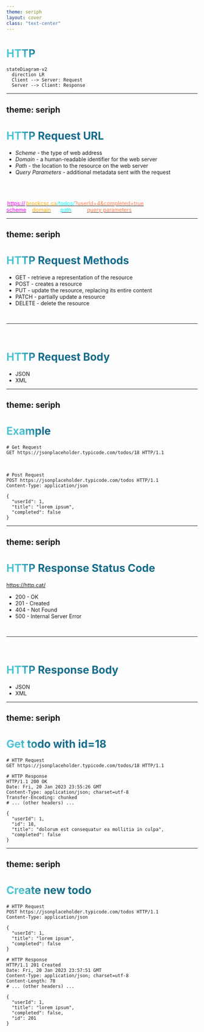 ```yaml
---
theme: seriph
layout: cover
class: "text-center"
---
```


# HTTP

```mermaid {scale: 2}
stateDiagram-v2
  direction LR
  Client --> Server: Request
  Server --> Client: Response
```

<style>
h1 {
  background-color: #2B90B6;
  background-image: linear-gradient(45deg, #4EC5D4 10%, #146b8c 20%);
  background-size: 100%;
  -webkit-background-clip: text;
  -moz-background-clip: text;
  -webkit-text-fill-color: transparent;
  -moz-text-fill-color: transparent;
}
</style>

<!--
The client sends a request to the server.

The server processes the request, then sends a response back to the client.

Both the client and the server are applications connected to the web.
-->

---
theme: seriph
---

# HTTP Request URL

- _Scheme_ - the type of web address
- _Domain_ - a human-readable identifier for the web server
- _Path_ - the location to the resource on the web server
- _Query Parameters_ - additional metadata sent with the request

<br />
<br />
<br />

<a href="https://jsonplaceholder.typicode.com/todos/?userId=4&completed=true" target="_blank">
  <div style="display: flex">
    <div style="display: inline-block">
      <p class="scheme">https://</p>
      <p class="scheme">scheme</p>
    </div>
    <div style="display: inline-block">
      <p class="domain">brockcsc.ca</p>
      <p class="domain">domain</p>
    </div>
    <div style="display: inline-block">
      <p class="path">/todos/</p>
      <p class="path">path</p>
    </div>
    <div style="display: inline-block">
      <p class="query-params">?userId=4&completed=true</p>
      <p class="query-params">query parameters</p>
    </div>
  </div>
</a>

<style>
h1 {
  background-color: #2B90B6;
  background-image: linear-gradient(45deg, #4EC5D4 10%, #146b8c 20%);
  background-size: 100%;
  -webkit-background-clip: text;
  -moz-background-clip: text;
  -webkit-text-fill-color: transparent;
  -moz-text-fill-color: transparent;
}
.scheme {
  color: magenta;
  text-align: center;
  margin: 0;
}
.domain {
  color: orange;
  text-align: center;
  margin: 0;
}
.path {
  color: cyan;
  text-align: center;
  margin: 0;
}
.query-params {
  color: coral;
  text-align: center;
  margin: 0;
}
</style>

<!--
The URL is a reference to a specific resource on the server.

The resource can be any entity relevant to the domain of the application:
- a book
- a car
- a course
- a student
-->

---
theme: seriph
---

# HTTP Request Methods
- GET - retrieve a representation of the resource
- POST - creates a resource
- PUT - update the resource, replacing its entire content
- PATCH - partially update a resource
- DELETE - delete the resource

<br />
<hr />
<br />

# HTTP Request Body
- JSON
- XML

<style>
h1 {
  background-color: #2B90B6;
  background-image: linear-gradient(45deg, #4EC5D4 10%, #146b8c 20%);
  background-size: 100%;
  -webkit-background-clip: text;
  -moz-background-clip: text;
  -webkit-text-fill-color: transparent;
  -moz-text-fill-color: transparent;
}
</style>

<!--
HTTP Methods
- operations that can be performed on a specific resource
-->

---
theme: seriph
---

# Example

```http
# Get Request
GET https://jsonplaceholder.typicode.com/todos/18 HTTP/1.1
```

<br/>

```http
# Post Request
POST https://jsonplaceholder.typicode.com/todos HTTP/1.1
Content-Type: application/json

{
  "userId": 1,
  "title": "lorem ipsum",
  "completed": false
}
```

<style>
h1 {
  background-color: #2B90B6;
  background-image: linear-gradient(45deg, #4EC5D4 10%, #146b8c 20%);
  background-size: 100%;
  -webkit-background-clip: text;
  -moz-background-clip: text;
  -webkit-text-fill-color: transparent;
  -moz-text-fill-color: transparent;
}
</style>

<!--
Get Request
- retrieve a representation of the todo resource with id=18

Post Request
- create a new todo resource in the todos collection
-->

---
theme: seriph
---

# HTTP Response Status Code
https://http.cat/

- 200 - OK
- 201 - Created
- 404 - Not Found
- 500 - Internal Server Error


<br />
<hr />
<br />

# HTTP Response Body
- JSON
- XML

<style>
h1 {
  background-color: #2B90B6;
  background-image: linear-gradient(45deg, #4EC5D4 10%, #146b8c 20%);
  background-size: 100%;
  -webkit-background-clip: text;
  -moz-background-clip: text;
  -webkit-text-fill-color: transparent;
  -moz-text-fill-color: transparent;
}
</style>

<!--
HTTP Response Status Code
- feedback from the server about the request

HTTP Response Body
- data sent back from the server
- JSON, XML
-->

---
theme: seriph
---

# Get todo with id=18

```http
# HTTP Request
GET https://jsonplaceholder.typicode.com/todos/18 HTTP/1.1
```

```http
# HTTP Response
HTTP/1.1 200 OK
Date: Fri, 20 Jan 2023 23:55:26 GMT
Content-Type: application/json; charset=utf-8
Transfer-Encoding: chunked
# ... (other headers) ...

{
  "userId": 1,
  "id": 18,
  "title": "dolorum est consequatur ea mollitia in culpa",
  "completed": false
}
```

<style>
h1 {
  background-color: #2B90B6;
  background-image: linear-gradient(45deg, #4EC5D4 10%, #146b8c 20%);
  background-size: 100%;
  -webkit-background-clip: text;
  -moz-background-clip: text;
  -webkit-text-fill-color: transparent;
  -moz-text-fill-color: transparent;
}
</style>

---
theme: seriph
---

# Create new todo

```http
# HTTP Request
POST https://jsonplaceholder.typicode.com/todos HTTP/1.1
Content-Type: application/json

{
  "userId": 1,
  "title": "lorem ipsum",
  "completed": false
}
```

```http
# HTTP Response
HTTP/1.1 201 Created
Date: Fri, 20 Jan 2023 23:57:51 GMT
Content-Type: application/json; charset=utf-8
Content-Length: 78
# ... (other headers) ...

{
  "userId": 1,
  "title": "lorem ipsum",
  "completed": false,
  "id": 201
}
```

<style>
h1 {
  background-color: #2B90B6;
  background-image: linear-gradient(45deg, #4EC5D4 10%, #146b8c 20%);
  background-size: 100%;
  -webkit-background-clip: text;
  -moz-background-clip: text;
  -webkit-text-fill-color: transparent;
  -moz-text-fill-color: transparent;
}
</style>
